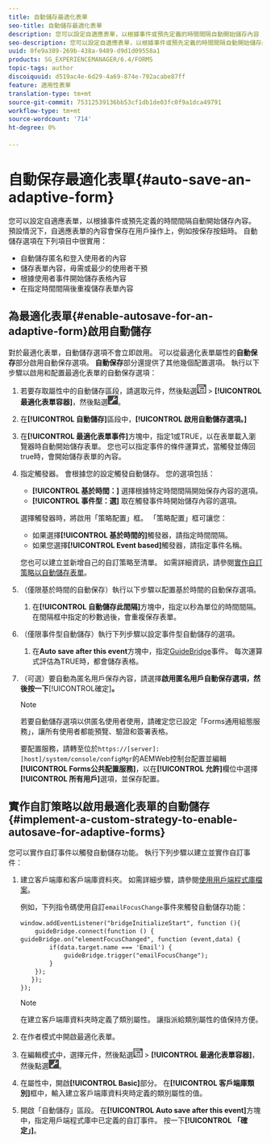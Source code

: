 ```yaml
---
title: 自動儲存最適化表單
seo-title: 自動儲存最適化表單
description: 您可以設定自適應表單，以根據事件或預先定義的時間間隔自動開始儲存內容
seo-description: 您可以設定自適應表單，以根據事件或預先定義的時間間隔自動開始儲存內容
uuid: 0fe9a389-269b-438a-9489-d9d1d09558a1
products: SG_EXPERIENCEMANAGER/6.4/FORMS
topic-tags: author
discoiquuid: d519ac4e-6d29-4a69-874e-792acabe87ff
feature: 適用性表單
translation-type: tm+mt
source-git-commit: 75312539136bb53cf1db1de03fc0f9a1dca49791
workflow-type: tm+mt
source-wordcount: '714'
ht-degree: 0%

---
```



# 自動保存最適化表單{#auto-save-an-adaptive-form}

您可以設定自適應表單，以根據事件或預先定義的時間間隔自動開始儲存內容。 預設情況下，自適應表單的內容會保存在用戶操作上，例如按保存按鈕時。 自動儲存選項在下列項目中很實用：

* 自動儲存匿名和登入使用者的內容
* 儲存表單內容，毋需或最少的使用者干預
* 根據使用者事件開始儲存表格內容
* 在指定時間間隔後重複儲存表單內容

## 為最適化表單{#enable-autosave-for-an-adaptive-form}啟用自動儲存

對於最適化表單，自動儲存選項不會立即啟用。 可以從最適化表單屬性的&#x200B;**自動保存**&#x200B;部分啟用自動保存選項。 **自動保存**&#x200B;部分還提供了其他幾個配置選項。 執行以下步驟以啟用和配置最適化表單的自動保存選項：

1. 若要存取屬性中的自動儲存區段，請選取元件，然後點選![field-level](assets/field-level.png) > **[!UICONTROL 最適化表單容器]**，然後點選![cmppr](assets/cmppr.png)。
1. 在&#x200B;**[!UICONTROL 自動儲存]**&#x200B;區段中，**[!UICONTROL 啟用自動儲存選項。]**
1. 在&#x200B;**[!UICONTROL 最適化表單事件]**&#x200B;方塊中，指定1或TRUE，以在表單載入瀏覽器時自動開始儲存表單。 您也可以指定事件的條件運算式，當觸發並傳回true時，會開始儲存表單的內容。
1. 指定觸發器。 會根據您的設定觸發自動儲存。 您的選項包括：

   * **[!UICONTROL 基於時間：]** 選擇根據特定時間間隔開始保存內容的選項。
   * **[!UICONTROL 事件型：選]** 取在觸發事件時開始儲存內容的選項。

   選擇觸發器時，將啟用「策略配置」框。 「策略配置」框可讓您：

   * 如果選擇&#x200B;**[!UICONTROL 基於時間的]**&#x200B;觸發器，請指定時間間隔。
   * 如果您選擇&#x200B;**[!UICONTROL Event based]**&#x200B;觸發器，請指定事件名稱。

   您也可以建立並新增自己的自訂策略至清單。 如需詳細資訊，請參閱[實作自訂策略以自動儲存表單](/help/forms/using/auto-save-an-adaptive-form.md#p-implement-a-custom-strategy-to-enable-autosave-for-adaptive-forms-p)。

1. （僅限基於時間的自動保存）執行以下步驟以配置基於時間的自動保存選項。

   1. 在&#x200B;**[!UICONTROL 自動儲存此間隔]**&#x200B;方塊中，指定以秒為單位的時間間隔。 在間隔框中指定的秒數過後，會重複保存表單。

1. （僅限事件型自動儲存）執行下列步驟以設定事件型自動儲存的選項。

   1. 在&#x200B;**Auto save after this event**&#x200B;方塊中，指定[GuideBridge](https://helpx.adobe.com/aem-forms/6/javascript-api/GuideBridge.html)事件。 每次運算式評估為TRUE時，都會儲存表格。

1. （可選）要自動為匿名用戶保存內容，請選擇&#x200B;**啟用匿名用戶自動保存選項，然後按一下**[!UICONTROL &#x200B;確定&#x200B;]**。**

   >[!NOTE]
   >
   >若要自動儲存選項以供匿名使用者使用，請確定您已設定「Forms通用組態服務」，讓所有使用者都能預覽、驗證和簽署表格。
   >
   >要配置服務，請轉至位於`https://[server]:[host]/system/console/configMgr`的AEMWeb控制台配置並編輯&#x200B;**[!UICONTROL Forms公共配置服務]**，以在&#x200B;**[!UICONTROL 允許]**&#x200B;欄位中選擇&#x200B;**[!UICONTROL 所有用戶]**&#x200B;選項，並保存配置。

## 實作自訂策略以啟用最適化表單的自動儲存{#implement-a-custom-strategy-to-enable-autosave-for-adaptive-forms}

您可以實作自訂事件以觸發自動儲存功能。 執行下列步驟以建立並實作自訂事件：

1. 建立客戶端庫和客戶端庫資料夾。 如需詳細步驟，請參閱[使用用戶端程式庫檔案](/help/sites-developing/clientlibs.md)。

   例如，下列指令碼使用自訂`emailFocusChange`事件來觸發自動儲存功能：

   ```
   window.addEventListener("bridgeInitializeStart", function (){   
       guideBridge.connect(function () { guideBridge.on("elementFocusChanged", function (event,data) { 
           if(data.target.name === 'Email') {
               guideBridge.trigger("emailFocusChange");
           }
       });
      });
   });
   ```

   >[!NOTE]
   >
   >在建立客戶端庫資料夾時定義了類別屬性。 讓指派給類別屬性的值保持方便。

1. 在作者模式中開啟最適化表單。

1. 在編輯模式中，選擇元件，然後點選![field-level](assets/field-level.png) > **[!UICONTROL 最適化表單容器]**，然後點選![cmppr](assets/cmppr.png)。
1. 在屬性中，開啟&#x200B;**[!UICONTROL Basic]**&#x200B;部分。 在&#x200B;**[!UICONTROL 客戶端庫類別]**&#x200B;框中，輸入建立客戶端庫資料夾時定義的類別屬性的值。
1. 開啟「自動儲存」區段。 在&#x200B;**[!UICONTROL Auto save after this event]**&#x200B;方塊中，指定用戶端程式庫中已定義的自訂事件。 按一下&#x200B;**[!UICONTROL 「確定」]**。

